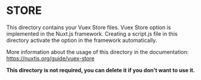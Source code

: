 # STORE

This directory contains your Vuex Store files.
Vuex Store option is implemented in the Nuxt.js framework.
Creating a script.js file in this directory activate the option in the framework automatically.

More information about the usage of this directory in the documentation:
https://nuxtjs.org/guide/vuex-store

**This directory is not required, you can delete it if you don't want to use it.**

